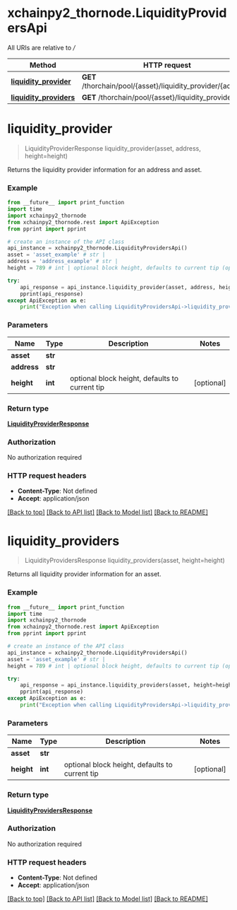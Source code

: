 # xchainpy2_thornode.LiquidityProvidersApi

All URIs are relative to */*

Method | HTTP request | Description
------------- | ------------- | -------------
[**liquidity_provider**](LiquidityProvidersApi.md#liquidity_provider) | **GET** /thorchain/pool/{asset}/liquidity_provider/{address} | 
[**liquidity_providers**](LiquidityProvidersApi.md#liquidity_providers) | **GET** /thorchain/pool/{asset}/liquidity_providers | 

# **liquidity_provider**
> LiquidityProviderResponse liquidity_provider(asset, address, height=height)



Returns the liquidity provider information for an address and asset.

### Example
```python
from __future__ import print_function
import time
import xchainpy2_thornode
from xchainpy2_thornode.rest import ApiException
from pprint import pprint

# create an instance of the API class
api_instance = xchainpy2_thornode.LiquidityProvidersApi()
asset = 'asset_example' # str | 
address = 'address_example' # str | 
height = 789 # int | optional block height, defaults to current tip (optional)

try:
    api_response = api_instance.liquidity_provider(asset, address, height=height)
    pprint(api_response)
except ApiException as e:
    print("Exception when calling LiquidityProvidersApi->liquidity_provider: %s\n" % e)
```

### Parameters

Name | Type | Description  | Notes
------------- | ------------- | ------------- | -------------
 **asset** | **str**|  | 
 **address** | **str**|  | 
 **height** | **int**| optional block height, defaults to current tip | [optional] 

### Return type

[**LiquidityProviderResponse**](LiquidityProviderResponse.md)

### Authorization

No authorization required

### HTTP request headers

 - **Content-Type**: Not defined
 - **Accept**: application/json

[[Back to top]](#) [[Back to API list]](../README.md#documentation-for-api-endpoints) [[Back to Model list]](../README.md#documentation-for-models) [[Back to README]](../README.md)

# **liquidity_providers**
> LiquidityProvidersResponse liquidity_providers(asset, height=height)



Returns all liquidity provider information for an asset.

### Example
```python
from __future__ import print_function
import time
import xchainpy2_thornode
from xchainpy2_thornode.rest import ApiException
from pprint import pprint

# create an instance of the API class
api_instance = xchainpy2_thornode.LiquidityProvidersApi()
asset = 'asset_example' # str | 
height = 789 # int | optional block height, defaults to current tip (optional)

try:
    api_response = api_instance.liquidity_providers(asset, height=height)
    pprint(api_response)
except ApiException as e:
    print("Exception when calling LiquidityProvidersApi->liquidity_providers: %s\n" % e)
```

### Parameters

Name | Type | Description  | Notes
------------- | ------------- | ------------- | -------------
 **asset** | **str**|  | 
 **height** | **int**| optional block height, defaults to current tip | [optional] 

### Return type

[**LiquidityProvidersResponse**](LiquidityProvidersResponse.md)

### Authorization

No authorization required

### HTTP request headers

 - **Content-Type**: Not defined
 - **Accept**: application/json

[[Back to top]](#) [[Back to API list]](../README.md#documentation-for-api-endpoints) [[Back to Model list]](../README.md#documentation-for-models) [[Back to README]](../README.md)

